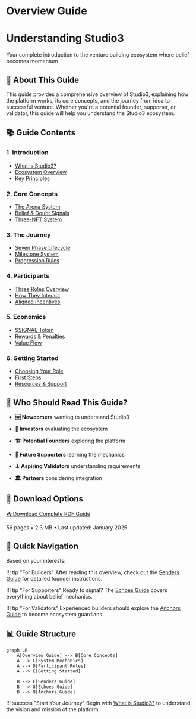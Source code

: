 # Overview Guide

<div class="hero-section">
<h1>Understanding Studio3</h1>
<p class="hero-subtitle">Your complete introduction to the venture building ecosystem where belief becomes momentum</p>
</div>

## 📖 About This Guide

This guide provides a comprehensive overview of Studio3, explaining how the platform works, its core concepts, and the journey from idea to successful venture. Whether you're a potential founder, supporter, or validator, this guide will help you understand the Studio3 ecosystem.

## 📚 Guide Contents

<div class="grid">
<div class="arena-card">

<h3>1. Introduction</h3>
<ul>
<li><a href="what-is-studio3.md">What is Studio3?</a></li>
<li><a href="ecosystem-overview.md">Ecosystem Overview</a></li>
<li><a href="key-principles.md">Key Principles</a></li>

</ul>
</div>

<div class="arena-card">

<h3>2. Core Concepts</h3>
<ul>
<li><a href="arena-system.md">The Arena System</a></li>
<li><a href="belief-signals.md">Belief & Doubt Signals</a></li>
<li><a href="nft-system.md">Three-NFT System</a></li>

</ul>
</div>

<div class="arena-card">

<h3>3. The Journey</h3>
<ul>
<li><a href="seven-phases.md">Seven Phase Lifecycle</a></li>
<li><a href="milestones.md">Milestone System</a></li>
<li><a href="progression.md">Progression Rules</a></li>

</ul>
</div>

<div class="arena-card">

<h3>4. Participants</h3>
<ul>
<li><a href="roles-overview.md">Three Roles Overview</a></li>
<li><a href="interactions.md">How They Interact</a></li>
<li><a href="incentives.md">Aligned Incentives</a></li>

</ul>
</div>

<div class="arena-card">

<h3>5. Economics</h3>
<ul>
<li><a href="signal-token.md">$SIGNAL Token</a></li>
<li><a href="rewards-system.md">Rewards & Penalties</a></li>
<li><a href="value-flow.md">Value Flow</a></li>

</ul>
</div>

<div class="arena-card">

<h3>6. Getting Started</h3>
<ul>
<li><a href="choosing-role.md">Choosing Your Role</a></li>
<li><a href="first-steps.md">First Steps</a></li>
<li><a href="resources.md">Resources & Support</a></li>

</ul>
</div>
</div>

## 🎯 Who Should Read This Guide?

- **🆕 Newcomers** wanting to understand Studio3
- **💼 Investors**  evaluating the ecosystem
- **🏗️ Potential Founders** exploring the platform

- **📡 Future Supporters** learning the mechanics

- **⚓ Aspiring Validators** understanding requirements

- **🏛️ Partners** considering integration

## 📄 Download Options

<div class="download-section">
<a href="../pdf/studio3-overview-guide.pdf" class="md-button md-button--primary">
📥 Download Complete PDF Guide
</a>
<p>56 pages • 2.3 MB • Last updated: January 2025</p>
</div>

## 🚀 Quick Navigation

Based on your interests:

!!! tip "For Builders"
    After reading this overview, check out the [Senders Guide](../senders-guide/index.md) for detailed founder instructions.

!!! tip "For Supporters"
    Ready to signal? The [Echoes Guide](../echoes-guide/index.md) covers everything about belief mechanics.

!!! tip "For Validators"
    Experienced builders should explore the [Anchors Guide](../anchors-guide/index.md) to become ecosystem guardians.

## 📊 Guide Structure

```mermaid
graph LR
    A[Overview Guide] --> B[Core Concepts]
    A --> C[System Mechanics]
    A --> D[Participant Roles]
    A --> E[Getting Started]
    
    B --> F[Senders Guide]
    B --> G[Echoes Guide]
    B --> H[Anchors Guide]
```

!!! success "Start Your Journey"
    Begin with [What is Studio3?](what-is-studio3.md) to understand the vision and mission of the platform.